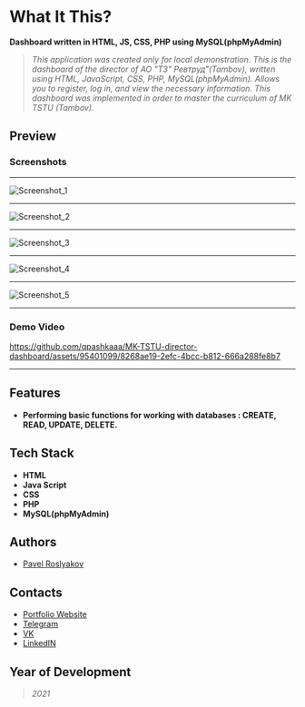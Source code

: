 # What It This?
  **Dashboard written in HTML, JS, CSS, PHP using MySQL(phpMyAdmin)**
  >*This application was created only for local demonstration. This is the dashboard of the director of АО "ТЗ" Ревтруд"(Tambov), written using HTML, JavaScript, CSS, PHP, MySQL(phpMyAdmin). Allows you to register, log in, and view the necessary information. This dashboard was implemented in order to master the curriculum of MK TSTU (Tambov).*

## Preview
### Screenshots
_____
![Screenshot_1](https://github.com/qpashkaaa/MK-TSTU-director-dashboard/assets/95401099/5d27cf2a-5f8e-4f5f-9386-9cad19881936)
_____
![Screenshot_2](https://github.com/qpashkaaa/MK-TSTU-director-dashboard/assets/95401099/b4d77cd9-b1ec-4272-929d-e288d27922df)
_____
![Screenshot_3](https://github.com/qpashkaaa/MK-TSTU-director-dashboard/assets/95401099/000470fe-4962-4a34-82ca-7a52253904bc)
_____
![Screenshot_4](https://github.com/qpashkaaa/MK-TSTU-director-dashboard/assets/95401099/18be1b81-a9b3-4b03-80d5-f5107886f92d)
_____
![Screenshot_5](https://github.com/qpashkaaa/MK-TSTU-director-dashboard/assets/95401099/60e190bf-ec38-4d5f-80f6-1dcbaf90d7e2)
_____

### Demo Video
https://github.com/qpashkaaa/MK-TSTU-director-dashboard/assets/95401099/8268ae19-2efc-4bcc-b812-666a288fe8b7
_____


## Features
- **Performing basic functions for working with databases : CREATE, READ, UPDATE, DELETE.**

## Tech Stack
- **HTML**
- **Java Script**
- **CSS**
- **PHP**
- **MySQL(phpMyAdmin)**

## Authors
- [Pavel Roslyakov](https://github.com/qpashkaaa)

## Contacts
- [Portfolio Website]()
- [Telegram](https://t.me/qpashkaaa)
- [VK](https://vk.com/qpashkaaa)
- [LinkedIN](https://www.linkedin.com/in/pavel-roslyakov-7b303928b/)

## Year of Development
> *2021*
  
